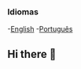 ### Idiomas
-[English](https://github.com/andreicampigotto/andreicampigotto/edit/main/README.md) -[Português](https://github.com/andreicampigotto/andreicampigotto/blob/main/README%20PT-BR.md)


## Hi there 👋

<!--
**andreicampigotto/andreicampigotto** is a ✨ _special_ ✨ repository because its `README.md` (this file) appears on your GitHub profile.

Here are some ideas to get you started:

- 🔭 I’m currently working on ...
- 🌱 I’m currently learning ...
- 👯 I’m looking to collaborate on ...
- 🤔 I’m looking for help with ...
- 💬 Ask me about ...
- 📫 How to reach me: ...
- 😄 Pronouns: ...
- ⚡ Fun fact: ...
-->
